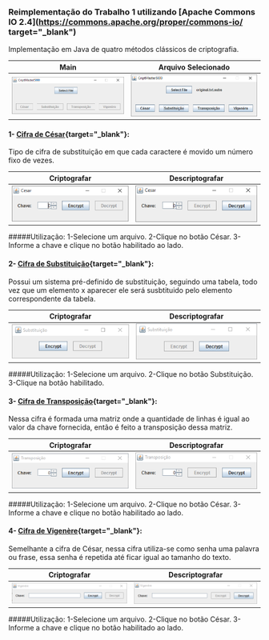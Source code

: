 ### Reimplementação do Trabalho 1 utilizando [Apache Commons IO 2.4](https://commons.apache.org/proper/commons-io/ target="_blank")
Implementação em Java de quatro métodos clássicos de criptografia.

Main                       |  Arquivo Selecionado
:-------------------------:|:-------------------------:
![ScreenShot](/Reimplementação%20do%20Trabalho%201/img/main.PNG)|![ScreenShot](/Reimplementação%20do%20Trabalho%201/img/mainSelectedFile.PNG)

#### 1- [Cifra de César](https://pt.wikipedia.org/wiki/Cifra_de_C%C3%A9sar){target="_blank"}:
Tipo de cifra de substituição em que cada caractere é movido um número fixo de vezes.

Criptografar               |  Descriptografar
:-------------------------:|:-------------------------:
![ScreenShot](/Reimplementação%20do%20Trabalho%201/img/cesarEnc.PNG)  |  ![ScreenShot](/Reimplementação%20do%20Trabalho%201/img/cesarDec.PNG)

#####Utilização:
    1-Selecione um arquivo.
    2-Clique no botão César.
    3-Informe a chave e clique no botão habilitado ao lado.

#### 2- [Cifra de Substituição](https://pt.wikipedia.org/wiki/Cifra_de_substitui%C3%A7%C3%A3o){target="_blank"}:
Possui um sistema pré-definido de substituição, seguindo uma tabela, todo vez que um elemento x aparecer ele será susbtituido pelo
elemento correspondente da tabela.

Criptografar               |  Descriptografar
:-------------------------:|:-------------------------:
![ScreenShot](/Reimplementação%20do%20Trabalho%201/img/subsEnc.PNG)  |  ![ScreenShot](/Reimplementação%20do%20Trabalho%201/img/subsDec.PNG)

#####Utilização:
    1-Selecione um arquivo.
    2-Clique no botão Substituição.
    3-Clique na botão habilitado.

#### 3- [Cifra de Transposição](https://pt.wikipedia.org/wiki/Cifra_de_transposi%C3%A7%C3%A3o){target="_blank"}:
Nessa cifra é formada uma matriz onde a quantidade de linhas é igual ao valor da chave fornecida, então é feito a transposição dessa matriz.

Criptografar               |  Descriptografar
:-------------------------:|:-------------------------:
![ScreenShot](/Reimplementação%20do%20Trabalho%201/img/transpEnc.PNG)  |  ![ScreenShot](/Reimplementação%20do%20Trabalho%201/img/transpDec.PNG)

#####Utilização:
    1-Selecione um arquivo.
    2-Clique no botão César.
    3-Informe a chave e clique no botão habilitado ao lado.

#### 4- [Cifra de Vigenère](https://pt.wikipedia.org/wiki/Cifra_de_Vigen%C3%A8re){target="_blank"}:
Semelhante a cifra de César, nessa cifra utiliza-se como senha uma palavra ou frase, essa senha é repetida até ficar igual ao tamanho do texto.

Criptografar               |  Descriptografar
:-------------------------:|:-------------------------:
![ScreenShot](/Reimplementação%20do%20Trabalho%201/img/vigEnc.PNG)|![ScreenShot](/Reimplementação%20do%20Trabalho%201/img/vigDec.PNG)

#####Utilização:
    1-Selecione um arquivo.
    2-Clique no botão César.
    3-Informe a chave e clique no botão habilitado ao lado.
